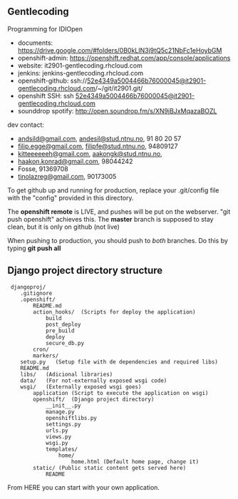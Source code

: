 Gentlecoding
---------------

Programming for IDIOpen

* documents: https://drive.google.com/#folders/0B0kLIN3j9tQ5c21NbFc1eHoybGM
* openshift-admin: https://openshift.redhat.com/app/console/applications
* website: it2901-gentlecoding.rhcloud.com
* jenkins: jenkins-gentlecoding.rhcloud.com
* openshift-github: ssh://52e4349a5004466b76000045@it2901-gentlecoding.rhcloud.com/~/git/it2901.git/
* openshift SSH: ssh 52e4349a5004466b76000045@it2901-gentlecoding.rhcloud.com
* sounddrop spotify: http://open.soundrop.fm/s/XN9jBJxMqazaBOZL

dev contact:

* andsild@gmail.com, andesil@stud.ntnu.no, 91 80 20 57
* filip.egge@gmail.com, filipfe@stud.ntnu.no, 94809127
* kitteeeeeeh@gmail.com, aakongk@stud.ntnu.no, 
* haakon.konrad@gmail.com, 98044242
* Fosse, 91369708
* tinolazreg@gmail.com, 90173005

To get github up and running for production, replace your .git/config file
with the "config" provided in this directory.

The **openshift remote** is LIVE, and pushes will be put on the webserver.
"git push openshift" achieves this.
The **master** branch is supposed to stay clean, but it is only on github (not live)

When pushing to production, you should push to *both* branches.
Do this by typing **git push all**


Django project directory structure
----------------------------------

     djangoproj/
        .gitignore
     	.openshift/
     		README.md
     		action_hooks/  (Scripts for deploy the application)
     			build
     			post_deploy
     			pre_build
     			deploy
     			secure_db.py
     		cron/
     		markers/
     	setup.py   (Setup file with de dependencies and required libs)
     	README.md
     	libs/   (Adicional libraries)
     	data/	(For not-externally exposed wsgi code)
     	wsgi/	(Externally exposed wsgi goes)
     		application (Script to execute the application on wsgi)
     		openshift/	(Django project directory)
     			__init__.py
     			manage.py
     			openshiftlibs.py
     			settings.py
     			urls.py
     			views.py
     			wsgi.py
     			templates/
     				home/
     					home.html (Default home page, change it)
     		static/	(Public static content gets served here)
     			README

From HERE you can start with your own application.
